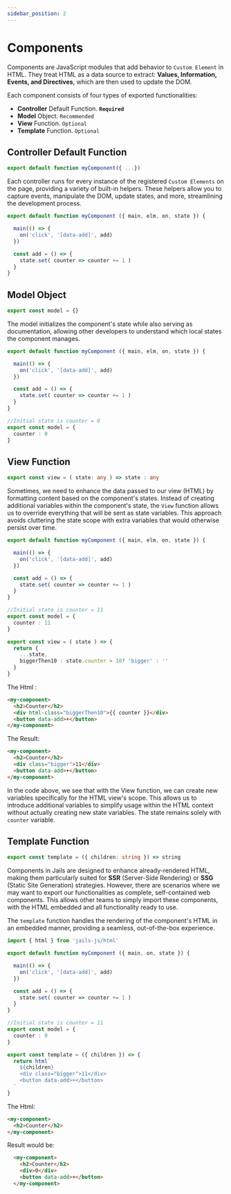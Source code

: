 ```yaml
---
sidebar_position: 2
---
```


# Components

Components are JavaScript modules that add behavior to `Custom Element` in HTML. They treat HTML as a data source to extract: **Values, Information, Events, and Directives**, which are then used to update the DOM.

Each component consists of four types of exported functionalities:

- **Controller** Default Function. **`Required`**
- **Model** Object. `Recommended`
- **View** Function. `Optional`
- **Template** Function. `Optional`

## Controller Default Function
```ts 
export default function myComponent({ ...})
```


Each controller runs for every instance of the registered `Custom Elements` on the page, providing a variety of built-in helpers. These helpers allow you to capture events, manipulate the DOM, update states, and more, streamlining the development process.

```ts 
export default function myComponent ({ main, elm, on, state }) {

  main(() => {
    on('click', '[data-add]', add)
  })

  const add = () => {
    state.set( counter => counter += 1 )
  }
} 
```

## Model Object

```ts 
export const model = {}
```

The model initializes the component's state while also serving as documentation, allowing other developers to understand which local states the component manages.

```ts 
export default function myComponent ({ main, elm, on, state }) {

  main(() => {
    on('click', '[data-add]', add)
  })

  const add = () => {
    state.set( counter => counter += 1 )
  }
}

//Initial state is counter = 0
export const model = {
  counter : 0
}
```

## View Function
```ts 
export const view = ( state: any ) => state : any
```

Sometimes, we need to enhance the data passed to our view (HTML) by formatting content based on the component's states. Instead of creating additional variables within the component's state, the `View` function allows us to override everything that will be sent as state variables. This approach avoids cluttering the state scope with extra variables that would otherwise persist over time.

```ts 
export default function myComponent ({ main, elm, on, state }) {

  main(() => {
    on('click', '[data-add]', add)
  })

  const add = () => {
    state.set( counter => counter += 1 )
  }
}

//Initial state is counter = 11
export const model = {
  counter : 11
}

export const view = ( state ) => {
  return {
    ...state,
    biggerThen10 : state.counter > 10? 'bigger' : ''
  }
}
```

The Html :

```html
<my-component>
  <h2>Counter</h2>
  <div html-class="biggerThen10">{{ counter }}</div>
  <button data-add>+</button>
</my-component>
```

The Result: 

```html
<my-component>
  <h2>Counter</h2>
  <div class="bigger">11</div>
  <button data-add>+</button> 
</my-component>
```

In the code above, we see that with the View function, we can create new variables specifically for the HTML view's scope. This allows us to introduce additional variables to simplify usage within the HTML context without actually creating new state variables. The state remains solely with `counter` variable.

## Template Function
```ts 
export const template = ({ children: string }) => string
```

Components in Jails are designed to enhance already-rendered HTML, making them particularly suited for **SSR** (Server-Side Rendering) or **SSG** (Static Site Generation) strategies. However, there are scenarios where we may want to export our functionalities as complete, self-contained web components. This allows other teams to simply import these components, with the HTML embedded and all functionality ready to use.

The `template` function handles the rendering of the component's HTML in an embedded manner, providing a seamless, out-of-the-box experience.

```ts
import { html } from 'jails-js/html'

export default function myComponent ({ main, on, state }) {

  main(() => {
    on('click', '[data-add]', add)
  })

  const add = () => {
    state.set( counter => counter += 1 )
  }
}

//Initial state is counter = 11
export const model = {
  counter : 0
}

export const template = ({ children }) => {
  return html`
    ${children}
    <div class="bigger">11</div>
    <button data-add>+</button>
  `
}
```

The Html:

```html
<my-component>
  <h2>Counter</h2>
</my-component>
```

Result would be:

```html
  <my-component>
    <h2>Counter</h2>
    <div>0</div>
    <button data-add>+</button>
  </my-component>
```